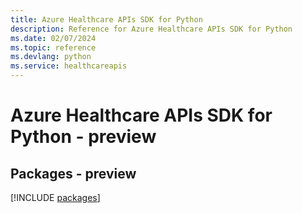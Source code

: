```yaml
---
title: Azure Healthcare APIs SDK for Python
description: Reference for Azure Healthcare APIs SDK for Python
ms.date: 02/07/2024
ms.topic: reference
ms.devlang: python
ms.service: healthcareapis
---
```

# Azure Healthcare APIs SDK for Python - preview
## Packages - preview
[!INCLUDE [packages](healthcare-apis-index.md)]